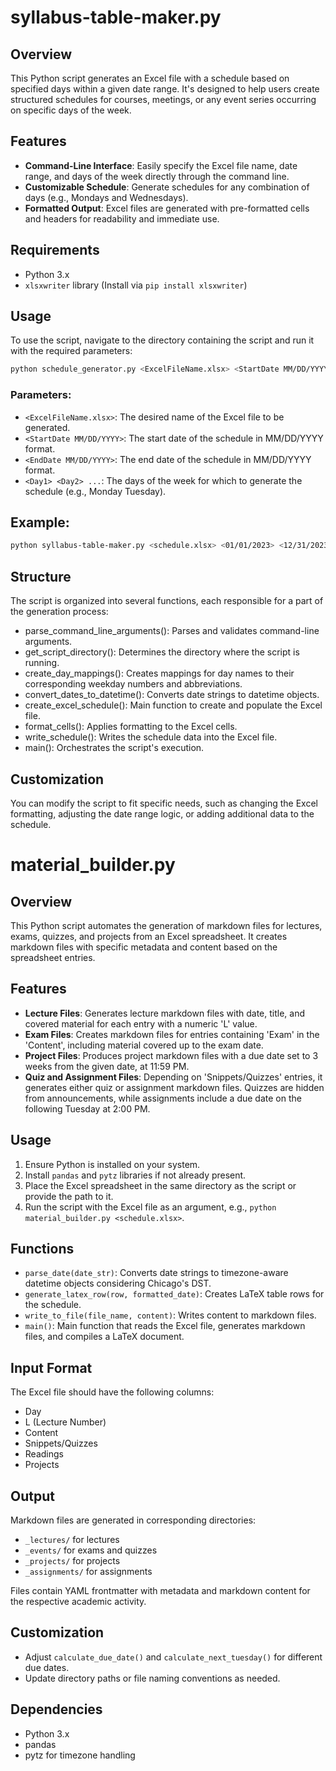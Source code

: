 # syllabus-table-maker.py

## Overview
This Python script generates an Excel file with a schedule based on specified days within a given date range. It's designed to help users create structured schedules for courses, meetings, or any event series occurring on specific days of the week.

## Features
- **Command-Line Interface**: Easily specify the Excel file name, date range, and days of the week directly through the command line.
- **Customizable Schedule**: Generate schedules for any combination of days (e.g., Mondays and Wednesdays).
- **Formatted Output**: Excel files are generated with pre-formatted cells and headers for readability and immediate use.

## Requirements
- Python 3.x
- `xlsxwriter` library (Install via `pip install xlsxwriter`)

## Usage
To use the script, navigate to the directory containing the script and run it with the required parameters:

```bash
python schedule_generator.py <ExcelFileName.xlsx> <StartDate MM/DD/YYYY> <EndDate MM/DD/YYYY> <Day1> <Day2> ...
```

### Parameters:
- `<ExcelFileName.xlsx>`: The desired name of the Excel file to be generated.
- `<StartDate MM/DD/YYYY>`: The start date of the schedule in MM/DD/YYYY format.
- `<EndDate MM/DD/YYYY>`: The end date of the schedule in MM/DD/YYYY format.
- `<Day1> <Day2> ...`: The days of the week for which to generate the schedule (e.g., Monday Tuesday).

## Example:

```bash
python syllabus-table-maker.py <schedule.xlsx> <01/01/2023> <12/31/2023> <Monday Wednesday Friday>
```

## Structure

The script is organized into several functions, each responsible for a part of the generation process:

- parse_command_line_arguments(): Parses and validates command-line arguments.
- get_script_directory(): Determines the directory where the script is running.
- create_day_mappings(): Creates mappings for day names to their corresponding weekday numbers and abbreviations.
- convert_dates_to_datetime(): Converts date strings to datetime objects.
- create_excel_schedule(): Main function to create and populate the Excel file.
- format_cells(): Applies formatting to the Excel cells.
- write_schedule(): Writes the schedule data into the Excel file.
- main(): Orchestrates the script's execution.

## Customization

You can modify the script to fit specific needs, such as changing the Excel formatting, adjusting the date range logic, or adding additional data to the schedule.

# material_builder.py

## Overview
This Python script automates the generation of markdown files for lectures, exams, quizzes, and projects from an Excel spreadsheet. It creates markdown files with specific metadata and content based on the spreadsheet entries.

## Features
- **Lecture Files**: Generates lecture markdown files with date, title, and covered material for each entry with a numeric 'L' value.
- **Exam Files**: Creates markdown files for entries containing 'Exam' in the 'Content', including material covered up to the exam date.
- **Project Files**: Produces project markdown files with a due date set to 3 weeks from the given date, at 11:59 PM.
- **Quiz and Assignment Files**: Depending on 'Snippets/Quizzes' entries, it generates either quiz or assignment markdown files. Quizzes are hidden from announcements, while assignments include a due date on the following Tuesday at 2:00 PM.

## Usage
1. Ensure Python is installed on your system.
2. Install `pandas` and `pytz` libraries if not already present.
3. Place the Excel spreadsheet in the same directory as the script or provide the path to it.
4. Run the script with the Excel file as an argument, e.g., `python material_builder.py <schedule.xlsx>`.

## Functions
- `parse_date(date_str)`: Converts date strings to timezone-aware datetime objects considering Chicago's DST.
- `generate_latex_row(row, formatted_date)`: Creates LaTeX table rows for the schedule.
- `write_to_file(file_name, content)`: Writes content to markdown files.
- `main()`: Main function that reads the Excel file, generates markdown files, and compiles a LaTeX document.

## Input Format
The Excel file should have the following columns:
- Day
- L (Lecture Number)
- Content
- Snippets/Quizzes
- Readings
- Projects

## Output
Markdown files are generated in corresponding directories:
- `_lectures/` for lectures
- `_events/` for exams and quizzes
- `_projects/` for projects
- `_assignments/` for assignments

Files contain YAML frontmatter with metadata and markdown content for the respective academic activity.

## Customization
- Adjust `calculate_due_date()` and `calculate_next_tuesday()` for different due dates.
- Update directory paths or file naming conventions as needed.

## Dependencies
- Python 3.x
- pandas
- pytz for timezone handling
